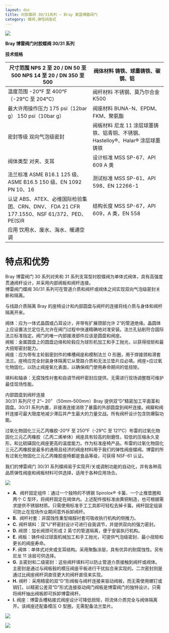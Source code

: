 ```yaml
---
layout: doc
title: 衬胶蝶阀 30/31系列 – Bray 美国博雷阀门
category: 蝶阀,弹性阀座式
---
```


![](/2022/08/s30-31_6in_150_catalog04_test-03thumbnail.png)

**Bray 博雷阀门衬胶蝶阀 30/31 系列**

**技术规格**

| 尺寸范围 NPS 2 至 20 / DN 50 至 500 NPS 14 至 20 / DN 350 至 500                          | 阀体材料 铸铁、球墨铸铁、碳钢、铝                                               |
| ----------------------------------------------------------------------------------------- | ------------------------------------------------------------------------------- |
| 温度范围 \-20°F 至 400°F（-29°C 至 204°C）                                                | 阀杆材料 不锈钢、莫乃尔合金 K500                                                |
| 最大许用操作压力 175 psi（12bar g） 150 psi（10bar g）                                    | 阀座材料 BUNA-N、EPDM、FKM、聚氨酯                                              |
| 密封等级 双向气泡级密封                                                                   | 阀板材料 尼龙 11 涂层球墨铸铁、铝青铜、不锈钢、 Hastelloy®、Halar® 涂层球墨铸铁 |
| 阀体类型 对夹、支耳                                                                       | 设计标准 MSS SP-67、API 609 A 类                                                |
| 法兰标准 ASME B16.1 125 级、ASME B16.5 150 级、EN 1092 PN 10、16                          | 测试标准 MSS SP-61、API 598、EN 12266-1                                         |
| 认证 ABS、ATEX、必维国际检验集团、CRN、DNV、 FDA 21 CFR 177.1550、NSF 61/372、PED、PE(S)R | 结构长度 MSS SP-67，API 609，A 类，EN 558                                       |
| 应用 饮用水、废水、海水、暖通空调                                                         |                                                                                 |

# 特点和优势

Bray 博雷阀门 30 系列对夹和 31 系列支耳型衬胶蝶阀为单体式阀体，具有高强度贯通阀杆设计，并采用内部阀板和阀杆连接。  
博雷阀门蝶阀 30/31 系列可在管道介质和阀杆或阀体之间实现双向气泡级密封关断和隔离。

与线路介质隔离 Bray 的座椅设计和内部圆盘与阀杆的连接将线介质与身体和阀杆隔离开来。

阀体：应为一体式晶圆或凸耳设计，并带有扩展颈部允许 2“的管道绝缘。晶圆体上应设置法兰定位孔允许在阀门过程中快速精确地对准安装。法兰孔钻削符合国际法兰标准指定。阀门的唯一内部接液部件应该是圆盘和阀座。  
阀板：金属圆盘上的圆盘边缘和轮毂应为球形机加工和手工抛光，以获得扭矩和最大扭矩密封能力。  
阀座：应为带有主轮毂密封件的榫槽阀座和模制法兰 O 形圈，用于焊接颈和滑套  
法兰。座椅应完全封装身体隔离它从管路介质和无法兰垫片应必填。阀座>应过氧化物固化，以防止阀座氧化表面，以确保阀门使用寿命期间的低扭矩。

填料和轴承：无腐蚀性衬套和自调节阀杆密封应提供。无需进行现场调整既可维护最佳现场性能。

内部圆盘到阀杆连接  
30/31 系列尺寸 2“– 20” （50mm–500mm）Bray 提供双“D”精密加工平面茎和圆盘。30/31 系列内置，非接液连接消除了暴露的外部圆盘到阀杆连接。阀瓣和阀杆连接可最大限度地减少滞后并产生最大的力量交战。所有阀杆设计包含防爆裂功能。

过氧化物固化三元乙丙橡胶-20°F 至 250°F（-29°C 至 121°C）布雷的过氧化物固化三元乙丙橡胶（乙丙二烯单体）阀座具有较高的耐磨性，较低的压缩永久变形，和比硫磺固化阀座更高的温度能力。作为标准座椅产品，布雷的过氧化物固化三元乙丙橡胶是最多的通用且经济的阀座材料用于我们的弹性阀座蝶阀。博雷的所有过氧化物固化三元乙丙橡胶座椅都是食品等级，可获得 NSF-61 认证。

我们的博雷阀门 30/31 系列蝶阀易于实现开/关或调制功能的自动化，并有各种高品质弹性阀座和阀板材料可供选择，适用于各种应用场合。

![](/2022/09/download-4-721x1024.png)

- **A.**  阀杆固定组件：通过一个独特的不锈钢 Spirolox® 卡簧、一个止推垫圈和两个 C 型环，将阀杆固定在阀体内。上述配件按标准由黄铜制造，也可根据需求提供不锈钢材质。只需使用标准手工工具即可轻松去掉卡簧。阀杆固定组装可防止在现场作业期间意外拆卸阀杆。
- **B.**  阀杆衬套：非腐蚀性重型缩醛衬套可吸收执行机构的侧推力。
- **C.** 阀杆填料：双“U”杯密封设计可进行自我调节，并提供双向的强力密封。
- **D.** 阀颈：加长阀颈可形成 2 英寸的管道隔离，便于安装执行机构。
- **E.** 阀板：铸件经过球面机械加工和手工抛光，可提供气泡级密封、最小扭矩和更长的阀座寿命。
- **F.** 阀体：单体式对夹或支耳结构。采用聚酯涂层，具有优异的耐腐蚀性。另有尼龙 11 涂层可供选择。
- **G.** 主密封和二级密封：这些阀杆填料可以防止管道介质接触到阀杆或阀体。主密封是通过与阀板毂的模压阀座平板进行干扰拟合来实现的。二次密封则是通过比阀座阀杆洞直径更大的阀杆直径来实现。
- **H.** 阀杆：采用精密的双“D”形阀板与阀杆连接来驱动阀板，而无需使用螺钉或销钉。以精密公差双“D”形式连接驱动阀门阀板是博雷阀门的独特设计。只需将阀杆抽出阀板即可拆卸博雷阀杆。
- **I.** 阀座：博雷舌槽粘接式阀座设计可降低扭矩，将流体介质完全与阀体隔离开。该阀座还配备模压 O 型圈，无需配备法兰垫片。

![](/2022/10/%E6%88%AA%E5%B1%8F2022-10-13-%E4%B8%8B%E5%8D%8810.13.07-1024x532.png)

![](/2022/10/%E6%88%AA%E5%B1%8F2022-10-13-%E4%B8%8B%E5%8D%8810.13.16-1024x550.png)
